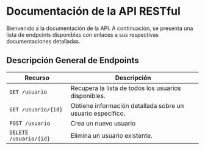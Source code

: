 # Documentación de la API RESTful

Bienvenido a la documentación de la API. A continuación, se presenta una lista de endpoints disponibles con enlaces a sus respectivas documentaciones detalladas.

## Descripción General de Endpoints

| Recurso                   | Descripción |
| ------------------------- | ----------- |
| `GET /usuario`               | Recupera la lista de todos los usuarios disponibles.|
| `GET /usuario/{id}`          | Obtiene información detallada sobre un usuario específico. |
| `POST /usuario`              | Crea un nuevo usuario |
| `DELETE /usuario/{id}`       | Elimina un usuario existente.  |
